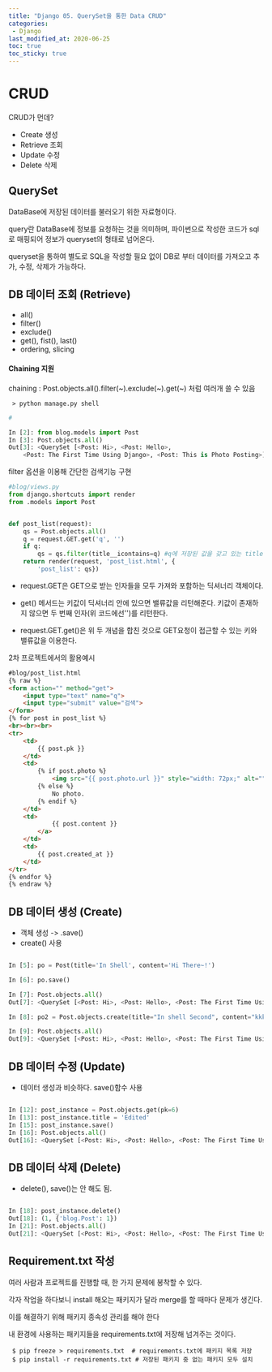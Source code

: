 ```yaml
---
title: "Django 05. QuerySet을 통한 Data CRUD"
categories:
 - Django
last_modified_at: 2020-06-25
toc: true
toc_sticky: true
---
```


# CRUD
CRUD가 먼데?
- Create   생성
- Retrieve 조회
- Update   수정
- Delete   삭제

## QuerySet

DataBase에 저장된 데이터를 불러오기 위한 자료형이다.

query란 DataBase에 정보를 요청하는 것을 의미하며, 파이썬으로 작성한 코드가
sql로 매핑되어 정보가 queryset의 형태로 넘어온다.

queryset을 통하여 별도로 SQL을 작성할 필요 없이 
DB로 부터 데이터를 가져오고 추가, 수정, 삭제가 가능하다.


## DB 데이터 조회 (Retrieve)

- all()
- filter()
- exclude()
- get(), fist(), last()
- ordering, slicing

#### Chaining 지원

chaining : Post.objects.all().filter(~).exclude(~).get(~) 처럼 여러개 쓸 수 있음

```shell
 > python manage.py shell
```

```python
#

In [2]: from blog.models import Post
In [3]: Post.objects.all()
Out[3]: <QuerySet [<Post: Hi>, <Post: Hello>,
    <Post: The First Time Using Django>, <Post: This is Photo Posting>]>

```
filter 옵션을 이용해 간단한 검색기능 구현
```python
#blog/views.py
from django.shortcuts import render
from .models import Post


def post_list(request):
    qs = Post.objects.all()
    q = request.GET.get('q', '')
    if q:
        qs = qs.filter(title__icontains=q) #q에 저장된 값을 갖고 있는 title의 객체들을 qs에 저장
    return render(request, 'post_list.html', {
        'post_list': qs})
```
- request.GET은 GET으로 받는 인자들을 모두 가져와 포함하는 딕셔너리 객체이다.

- get() 메서드는 키값이 딕셔너리 안에 있으면 밸류값을 리턴해준다. 
키값이 존재하지 않으면 두 번째 인자(위 코드에선'')를 리턴한다.

- request.GET.get()은 위 두 개념을 합친 것으로 GET요청이 접근할 수 있는 
키와 밸류값을 이용한다.

2차 프로젝트에서의 활용예시
```html
#blog/post_list.html
{% raw %}
<form action="" method="get">
    <input type="text" name="q">
    <input type="submit" value="검색">
</form>
{% for post in post_list %}
<br><br><br>
<tr>
    <td>
        {{ post.pk }}
    </td>
    <td>
        {% if post.photo %}
            <img src="{{ post.photo.url }}" style="width: 72px;" alt="">
        {% else %}
            No photo.
        {% endif %}
    </td>
    <td>
            {{ post.content }}
        </a>
    </td>
    <td>
        {{ post.created_at }}
    </td>
</tr>
{% endfor %}
{% endraw %}
```
## DB 데이터 생성 (Create)

- 객체 생성 -> .save()
- create() 사용

```python

In [5]: po = Post(title='In Shell', content='Hi There~!')

In [6]: po.save()

In [7]: Post.objects.all()
Out[7]: <QuerySet [<Post: Hi>, <Post: Hello>, <Post: The First Time Using Django>, <Post: This is Photo Posting>, <Post: In Shell>]>

In [8]: po2 = Post.objects.create(title="In shell Second", content="kkkkkkkkkkk")

In [9]: Post.objects.all()
Out[9]: <QuerySet [<Post: Hi>, <Post: Hello>, <Post: The First Time Using Django>, <Post: This is Photo Posting>, <Post: In Shell>, <Post: In shell Second>]>

```

## DB 데이터 수정 (Update)

- 데이터 생성과 비슷하다. save()함수 사용

```python

In [12]: post_instance = Post.objects.get(pk=6)
In [13]: post_instance.title = 'Edited'
In [15]: post_instance.save()
In [16]: Post.objects.all()
Out[16]: <QuerySet [<Post: Hi>, <Post: Hello>, <Post: The First Time Using Django>, <Post: This is Photo Posting>, <Post: In Shell>, <Post: Edited>]>

```

## DB 데이터 삭제 (Delete)

- delete(), save()는 안 해도 됨.

```python

In [18]: post_instance.delete()
Out[18]: (1, {'blog.Post': 1})
In [21]: Post.objects.all()
Out[21]: <QuerySet [<Post: Hi>, <Post: Hello>, <Post: The First Time Using Django>, <Post: This is Photo Posting>, <Post: In Shell>]>
```

## Requirement.txt 작성

여러 사람과 프로젝트를 진행할 때, 한 가지 문제에 봉착할 수 있다. 

각자 작업을 하다보니 install 해오는 패키지가 달라 merge를 할 때마다 문제가 생긴다.

이를 해결하기 위해 패키지 종속성 관리를 해야 한다

내 환경에 사용하는 패키지들을 requirements.txt에 저장해 넘겨주는 것이다.

```shell
 $ pip freeze > requirements.txt  # requirements.txt에 패키지 목록 저장
 $ pip install -r requirements.txt # 저장된 패키지 중 없는 패키지 모두 설치
```